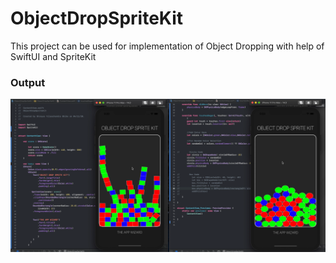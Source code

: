 # ObjectDropSpriteKit
This project can be used for implementation of Object Dropping with help of SwiftUI and SpriteKit


### Output
![Image of Output](https://github.com/TheAppWizard/ObjectDropSpriteKit/blob/main/objectdrop.png)
